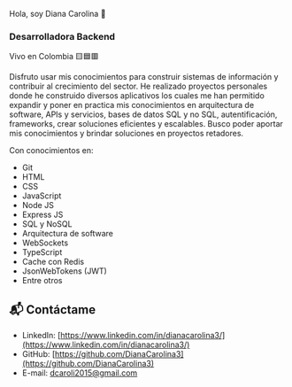 Hola, soy Diana Carolina 👋

### Desarrolladora Backend

Vivo en Colombia 🟨🟦🟥

Disfruto usar mis conocimientos para construir sistemas de información y contribuir al crecimiento del sector. 
He realizado proyectos personales donde he construido diversos aplicativos los cuales me han permitido expandir y poner en practica mis conocimientos en arquitectura de software, APIs y servicios, bases de datos SQL y no SQL, autentificación, frameworks, crear soluciones eficientes y escalables.
Busco poder aportar mis conocimientos y brindar soluciones en proyectos retadores.

Con conocimientos en:
- Git
- HTML
- CSS
- JavaScript
- Node JS
- Express JS
- SQL y NoSQL
- Arquitectura de software
- WebSockets
- TypeScript
- Cache con Redis
- JsonWebTokens (JWT)
- Entre otros

## 📬 Contáctame
- LinkedIn: [https://www.linkedin.com/in/dianacarolina3/](https://www.linkedin.com/in/dianacarolina3/)
- GitHub: [https://github.com/DianaCarolina3](https://github.com/DianaCarolina3)
- E-mail: dcaroli2015@gmail.com
